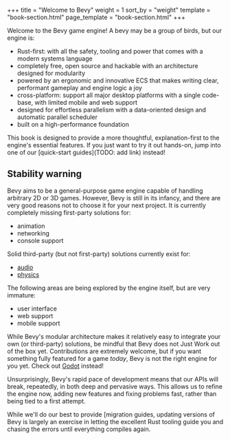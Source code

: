 +++
title = "Welcome to Bevy"
weight = 1
sort_by = "weight"
template = "book-section.html"
page_template = "book-section.html"
+++

Welcome to the Bevy game engine! A bevy may be a group of birds, but our engine is:

- Rust-first: with all the safety, tooling and power that comes with a modern systems language
- completely free, open source and hackable with an architecture designed for modularity
- powered by an ergonomic and innovative ECS that makes writing clear, performant gameplay and engine logic a joy
- cross-platform: support all major desktop platforms with a single code-base, with limited mobile and web support
- designed for effortless parallelism with a data-oriented design and automatic parallel scheduler
- built on a high-performance foundation

This book is designed to provide a more thoughtful, explanation-first to the engine's essential features.
If you just want to try it out hands-on, jump into one of our [quick-start guides](TODO: add link) instead!

## Stability warning

Bevy aims to be a general-purpose game engine capable of handling arbitrary 2D or 3D games.
However, Bevy is still in its infancy, and there are very good reasons not to choose it for your next project.
It is currently completely missing first-party solutions for:

- animation
- networking
- console support

Solid third-party (but not first-party) solutions currently exist for:

- [audio](https://crates.io/crates/bevy_kira_audio)
- [physics](https://github.com/dimforge/bevy_rapier)

The following areas are being explored by the engine itself, but are very immature:

- user interface
- web support
- mobile support

While Bevy's modular architecture makes it relatively easy to integrate your own (or third-party) solutions, be mindful that Bevy does not Just Work out of the box yet.
Contributions are extremely welcome, but if you want something fully featured for a game *today*, Bevy is not the right engine for you yet.
Check out [Godot](https://godotengine.org/) instead!

Unsurprisingly, Bevy's rapid pace of development means that our APIs will break, repeatedly, in both deep and pervasive ways.
This allows us to refine the engine now, adding new features and fixing problems fast, rather than being tied to a first attempt.

While we'll do our best to provide [migration guides, updating versions of Bevy is largely an exercise in letting the excellent Rust tooling guide you and chasing the errors until everything compiles again.
